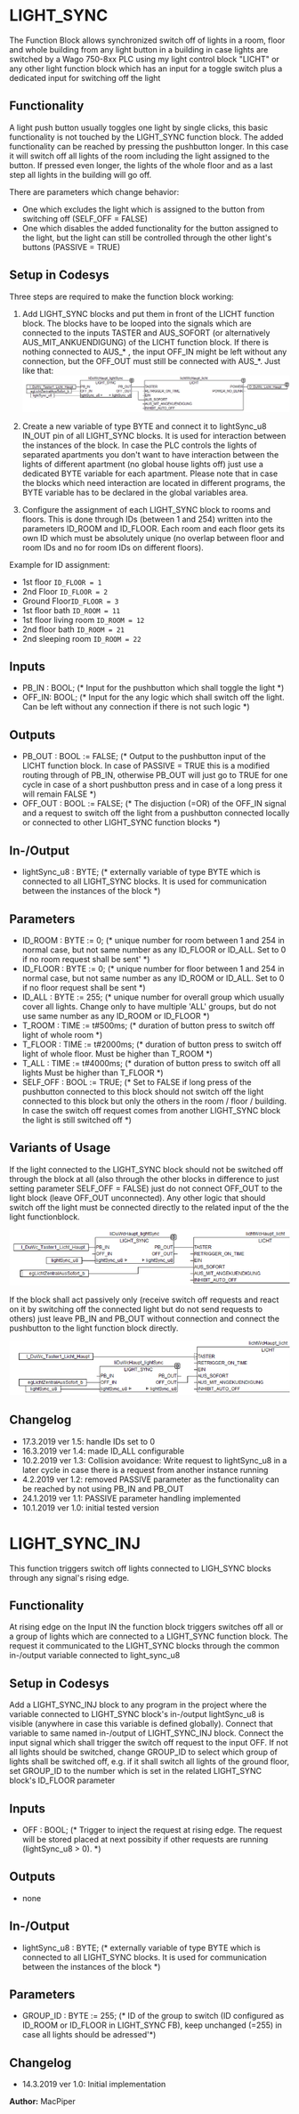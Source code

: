 LIGHT_SYNC
==========

The Function Block allows synchronized switch off of lights in a room, floor and whole building from any
light button in a building in case lights are switched by a Wago 750-8xx PLC using my light control block "LICHT" or any other light function block which has an input for a toggle switch plus a dedicated input for switching off the light

Functionality
-------------
A light push button usually toggles one light by single clicks, this basic functionality is not touched by the LIGHT_SYNC function block. 
The added functionality can be reached by pressing the pushbutton longer. In this case it will switch off all lights of the room including the light assigned to the button. If pressed even longer, the lights of the whole floor and as a last step all lights in the building will go off.

There are parameters which change behavior:

  * One which excludes the light which is assigned to the button from switching off (SELF_OFF = FALSE)
  * One which disables the added functionality for the button assigned to the light, but the light can still be
    controlled through the other light's buttons (PASSIVE = TRUE)

Setup in Codesys
----------------
Three steps are required to make the function block working:

 1. Add LIGHT_SYNC blocks and put them in front of the LICHT function block. The blocks have to be looped into the signals which are connected to the inputs TASTER and AUS_SOFORT (or alternatively AUS_MIT_ANKUENDIGUNG) of the LICHT function block. If there is nothing connected to AUS_\* , the input OFF_IN might be left without any connection, but the OFF_OUT must still be connected with AUS_\*. Just like that:![Usage.png](./Usage.png)

 2. Create a new variable of type BYTE and connect it to lightSync_u8 IN_OUT pin of all LIGHT_SYNC blocks. It is used for interaction between the instances of the block. 
In case the PLC controls the lights of separated apartments you don't want to have interaction between the lights of different apartment (no global house lights off) just use a dedicated BYTE variable for each apartment.
Please note that in case the blocks which need interaction are located in different programs, the BYTE variable has to be declared in the global variables area.

 3. Configure the assignment of each LIGHT_SYNC block to rooms and floors. This is done through      IDs (between 1 and 254) written into the parameters ID_ROOM and ID_FLOOR. Each room and     each floor gets its own ID which must be absolutely unique (no overlap between floor and room IDs and no for room IDs on different floors). 

Example for ID assignment: 

* 1st floor `ID_FLOOR = 1`
* 2nd Floor `ID_FLOOR = 2`
* Ground Floor`ID_FLOOR = 3`
* 1st floor bath `ID_ROOM = 11`
* 1st floor living room `ID_ROOM = 12`
* 2nd floor bath `ID_ROOM = 21`
* 2nd sleeping room `ID_ROOM = 22`

Inputs
------
*	PB_IN : BOOL; (* Input for the pushbutton which shall toggle the light *)
*	OFF_IN: BOOL; (* Input for the any logic which shall switch off the light. Can be left without any connection if there is not such logic *)

Outputs
-------
*	PB_OUT : BOOL := FALSE; (* Output to the pushbutton input of the LICHT function block. In case of PASSIVE = TRUE this is a modified routing through of PB_IN, otherwise PB_OUT
	will just go to TRUE for one cycle in case of a short pushbutton press and in case of a long press it will remain FALSE *)
*	OFF_OUT : BOOL := FALSE; (* The disjuction (=OR) of the OFF_IN signal and a request to switch off the light from a pushbutton connected locally or connected to other LIGHT_SYNC
	function blocks *)

In-/Output
----------
* lightSync_u8 : BYTE; (* externally variable of type BYTE which is connected to all LIGHT_SYNC blocks. It is used for communication between the instances of the block *)

Parameters
----------
* ID_ROOM : BYTE := 0; (* unique number for room between 1 and 254 in normal case, but not same number as any ID_FLOOR or ID_ALL. Set to 0  if no room request shall be sent' *)
* ID_FLOOR : BYTE := 0; (* unique number for floor between 1 and 254 in normal case, but not same number as any ID_ROOM or ID_ALL. Set to 0 if no floor request shall be sent *)
* ID_ALL : BYTE := 255; (* unique number for overall group which usually cover all lights. Change only to have multiple 'ALL' groups, but do not use same number as any ID_ROOM or ID_FLOOR *)
* T_ROOM : TIME := t#500ms; (* duration of button press to switch off light of whole room *)
* T_FLOOR : TIME := t#2000ms; (* duration of button press to switch off light of whole floor. Must be higher than T_ROOM *)
* T_ALL : TIME := t#4000ms;  (* duration of button press to switch off all lights Must be higher than T_FLOOR *)
* SELF_OFF : BOOL := TRUE; (* Set to FALSE if long press of the pushbutton connected  to this block should not switch off the light connected to this block but only the others in the room / floor / building. In case the switch off request comes from another LIGHT_SYNC block the light is still switched off *)

Variants of Usage
-----------------
If the light connected to the LIGHT_SYNC block should not be switched off through the block at all (also through the other blocks in difference to just setting parameter SELF_OFF = FALSE) just do not connect OFF_OUT to the light block (leave OFF_OUT unconnected). Any other logic that should switch off the light must be connected directly to the related input of the the light functionblock.

![Usage2.png](./Usage2.png)


If the block shall act passively only (receive switch off requests and react on it by switching off the connected light but do not send requests to others) just leave PB_IN and PB_OUT without connection and connect the pushbutton to the light function block directly.

![Usage3.png](./Usage3.png) 

Changelog
---------
* 17.3.2019 ver 1.5: handle IDs set to 0
* 16.3.2019 ver 1.4: made ID_ALL configurable
* 10.2.2019 ver 1.3: Collision avoidance: Write request to lightSync_u8 in a later cycle in case there is a  request from another instance running
* 4.2.2019 ver 1.2: removed PASSIVE parameter as the functionality can be reached by not using PB_IN and PB_OUT
* 24.1.2019 ver 1.1: PASSIVE parameter handling implemented 
* 10.1.2019 ver 1.0: initial tested version


LIGHT_SYNC_INJ
==============
This function triggers switch off lights connected to LIGH_SYNC blocks through any signal's rising edge.

Functionality
-------------
At rising edge on the Input IN the function block triggers switches off all or a group of lights which are connected to a LIGHT_SYNC function block. The request it communicated to the LIGHT_SYNC blocks through the common in-/output variable connected to light_sync_u8

Setup in Codesys
----------------
Add a LIGHT_SYNC_INJ block to any program in the project where the variable connected to LIGHT_SYNC block's in-/output lightSync_u8 is visible (anywhere in case this variable is defined globally). Connect that variable to same named in-/output of LIGHT_SYNC_INJ block. Connect the input signal which shall trigger the switch off request to the input OFF. 
If not all lights should be switched, change GROUP_ID to select which group of lights shall be switched off, e.g. if it shall switch all lights of the ground floor, set GROUP_ID to the number which is set in the related LIGHT_SYNC block's ID_FLOOR parameter

Inputs
------
* OFF : BOOL; (* Trigger to inject the request at rising edge. The request will be stored placed at next possibity if other requests are running (lightSync_u8 > 0). *)

Outputs
-------
 - none

In-/Output
----------
* lightSync_u8 : BYTE; (* externally variable of type BYTE which is connected to all LIGHT_SYNC blocks. It is used for communication between the instances of the block *)

Parameters
----------
* GROUP_ID : BYTE := 255; (* ID of the group to switch (ID configured as ID_ROOM or ID_FLOOR in LIGHT_SYNC FB), keep unchanged (=255) in case all lights should be adressed'*)

Changelog
---------
* 14.3.2019 ver 1.0: Initial implementation



**Author:** MacPiper



